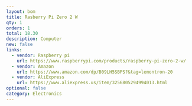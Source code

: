 ```yaml
---
layout: bom
title: Rasberry Pi Zero 2 W
qty: 1
orders: 1
total: 18.30
description: Computer
new: false
links:
  - vendor: Raspberry pi
    url: https://www.raspberrypi.com/products/raspberry-pi-zero-2-w/
  - vendor: Amazon
    url: https://www.amazon.com/dp/B09LH5SBPS?&tag=lemontron-20
  - vendor: AliExpress
    url: https://www.aliexpress.us/item/3256805294994013.html
optional: false
category: Electronics
---
```

